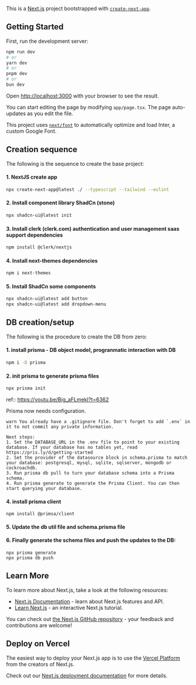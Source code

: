 This is a [Next.js](https://nextjs.org/) project bootstrapped with [`create-next-app`](https://github.com/vercel/next.js/tree/canary/packages/create-next-app).

## Getting Started

First, run the development server:

```bash
npm run dev
# or
yarn dev
# or
pnpm dev
# or
bun dev
```
Open [http://localhost:3000](http://localhost:3000) with your browser to see the result.

You can start editing the page by modifying `app/page.tsx`. The page auto-updates as you edit the file.

This project uses [`next/font`](https://nextjs.org/docs/basic-features/font-optimization) to automatically optimize and load Inter, a custom Google Font.

## Creation sequence
The following is the sequence to create the base project:
#### 1. NextJS create app
```bash
npx create-next-app@latest ./ --typescript --tailwind --eslint
```
#### 2. Install component library ShadCn (stone)
```bash
npx shadcn-ui@latest init
```
#### 3. Install clerk (clerk.com) authentication and user management saas support dependencies
```bash
npm install @clerk/nextjs
```
#### 4. Install next-themes dependencies
```bash
npm i next-themes
```
#### 5. Install ShadCn some components
```bash
npx shadcn-ui@latest add button
npx shadcn-ui@latest add dropdown-menu
```
## DB creation/setup
The following is the procedure to create the DB from zero:
#### 1. install prisma - DB object model, progranmatic interaction with DB 
```bash
npm i -D prisma
```
#### 2. init prisma to generate prisma files
```bash
npx prisma init
```
ref:: https://youtu.be/Big_aFLmekI?t=6362

Prisma now needs configuration.

```
warn You already have a .gitignore file. Don't forget to add `.env` in it to not commit any private information.

Next steps:
1. Set the DATABASE_URL in the .env file to point to your existing database. If your database has no tables yet, read https://pris.ly/d/getting-started
2. Set the provider of the datasource block in schema.prisma to match your database: postgresql, mysql, sqlite, sqlserver, mongodb or cockroachdb.
3. Run prisma db pull to turn your database schema into a Prisma schema.
4. Run prisma generate to generate the Prisma Client. You can then start querying your database.
```
#### 4. install prisma client
```
npm install @primsa/client
```
#### 5. Update the db util file and schema.prisma file
#### 6. Finally generate the schema files and push the updates to the DB:
```
npx prisma generate
npx prisma db push
```
## Learn More

To learn more about Next.js, take a look at the following resources:

- [Next.js Documentation](https://nextjs.org/docs) - learn about Next.js features and API.
- [Learn Next.js](https://nextjs.org/learn) - an interactive Next.js tutorial.

You can check out [the Next.js GitHub repository](https://github.com/vercel/next.js/) - your feedback and contributions are welcome!

## Deploy on Vercel
The easiest way to deploy your Next.js app is to use the [Vercel Platform](https://vercel.com/new?utm_medium=default-template&filter=next.js&utm_source=create-next-app&utm_campaign=create-next-app-readme) from the creators of Next.js.

Check out our [Next.js deployment documentation](https://nextjs.org/docs/deployment) for more details.
